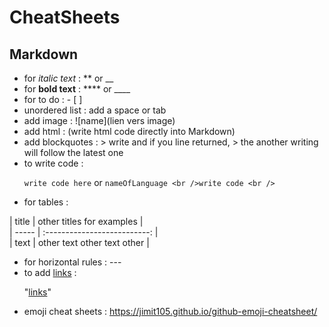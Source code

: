 # CheatSheets

## Markdown
- for *italic text* : ** or __
- for __bold text__ : **** or ____
- for to do : - [ ]
- unordered list : add a space or tab
- add image : ![name](lien vers image)
- add html : (write html code directly into Markdown)
- add blockquotes : > write
	and if you line returned, > the another writing will follow the latest one
- to write code : <p>`write code here` or ```nameOfLanguage
						<br />write code
					<br />```</p>
- for tables : 
<p>| title | other titles for examples |
<br />| ----- | :--------------------------: |
<br />| text | other text other text other |
</p>

- for horizontal rules : ---
- to add [links](https://example.com) : <p>"[links](https://example.com)"</p>
- emoji cheat sheets : https://jimit105.github.io/github-emoji-cheatsheet/
